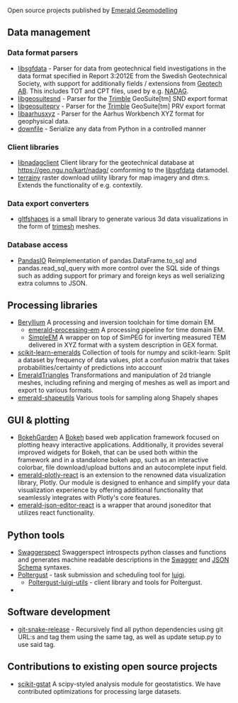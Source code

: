Open source projects published by [Emerald Geomodelling](https://www.emerald-geomodelling.com/)

## Data management
### Data format parsers

* [libsgfdata](https://github.com/emerald-geomodelling/libsgfdata) - Parser for data from geotechnical field investigations in the data format specified in Report 3:2012E from the Swedish Geotechnical Society, with support for additionally fields / extensions from [Geotech AB](https://static1.squarespace.com/static/565c5cc1e4b05079e4c0fcfb/t/587c984bbf629abac09d265f/1484560476906/6-SWE-CPT-LOG-v5.xx.pdf). This includes TOT and CPT files, used by e.g. [NADAG](http://geo.ngu.no/kart/nadag/). 
* [libgeosuitesnd](https://github.com/emerald-geomodelling/libgeosuitesnd) - Parser for the [Trimble](https://www.trimble.com/) GeoSuite[tm] SND export format
* [libgeosuiteprv](https://github.com/emerald-geomodelling/libgeosuiteprv) - Parser for the [Trimble](https://www.trimble.com/) GeoSuite[tm] PRV export format
* [libaarhusxyz](https://github.com/emerald-geomodelling/libaarhusxyz) - Parser for the Aarhus Workbench XYZ format for geophysical data.
* [downfile](https://github.com/emerald-geomodelling/downfile) - Serialize any data from Python in a controlled manner

### Client libraries
* [libnadagclient](https://github.com/emerald-geomodelling/libnadagclient) Client library for the geotechnical database at https://geo.ngu.no/kart/nadag/ comforming to the [libsgfdata](https://github.com/emerald-geomodelling/libsgfdata) datamodel.
* [terrainy](https://github.com/emerald-geomodelling/terrainy) raster download utility library for map imagery and dtm:s. Extends the functionality of e.g. contextily.

### Data export converters

* [gltfshapes](https://github.com/emerald-geomodelling/gltfshapes) is a small library to generate various 3d data
visualizations in the form of [trimesh](https://trimsh.org/) meshes.

### Database access
* [PandasIO](https://github.com/emerald-geomodelling/PandasIO) Reimplementation of pandas.DataFrame.to_sql and pandas.read_sql_query with more control over the SQL side of things such as adding support for primary and foreign keys as well serializing extra columns to JSON.


## Processing libraries
* [Beryllium](https://emerald-geomodelling.github.io/beryllium/) A processing and inversion toolchain for time domain EM.
  * [emerald-processing-em](https://github.com/emerald-geomodelling/emerald-processing-em) A processing pipeline for time domain EM.
  * [SimpleEM](https://github.com/emerald-geomodelling/simpeg/tree/simpleem3) A wrapper on top of SimPEG for inverting measured TEM delivered in XYZ format with a system description in GEX format.
* [scikit-learn-emeralds](https://github.com/emerald-geomodelling/scikit-learn-emeralds) Collection of tools for numpy and scikit-learn:  Split a dataset by frequency of data values, plot a confusion matrix that takes probabilities/certainty of predictions into account
* [EmeraldTriangles](https://github.com/emerald-geomodelling/EmeraldTriangles) Transformations and manipulation of 2d triangle meshes, including refining and merging of meshes as well as import and export to various formats.
* [emerald-shapeutils](https://github.com/emerald-geomodelling/emerald-shapeutils) Various tools for sampling along Shapely shapes

## GUI & plotting
* [BokehGarden](https://github.com/emerald-geomodelling/BokehGarden) A [Bokeh](https://bokeh.org/) based web application
framework focused on plotting heavy interactive applications. Additionally, it provides several improved widgets for Bokeh, that can
be used both within the framework and in a standalone bokeh app, such as an interactive colorbar, file download/upload buttons and an autocomplete input field.
* [emerald-plotly-react](https://github.com/emerald-geomodelling/emerald-plotly-react) is an extension to the renowned data visualization library, Plotly. Our module is designed to enhance and simplify your data visualization experience by offering additional functionality that seamlessly integrates with Plotly's core features.
* [emerald-json-editor-react](https://github.com/emerald-geomodelling/emerald-json-editor-react) is a wrapper that around jsoneditor that utilizes react functionality.

## Python tools

* [Swaggerspect](https://github.com/emerald-geomodelling/swaggerspect) Swaggerspect introspects python classes and functions and generates machine readable descriptions in the [Swagger](https://swagger.io/specification/) and [JSON Schema](https://json-schema.org/) syntaxes.
* [Poltergust](https://github.com/emerald-geomodelling/poltergust) - task submission and scheduling tool for [luigi](https://github.com/spotify/luigi).
  * [Poltergust-luigi-utils](https://github.com/emerald-geomodelling/poltergust-luigi-utils) - client library and tools for Poltergust.
* 

## Software development

* [git-snake-release](https://github.com/emerald-geomodelling/git-snake-release) - Recursively find all python dependencies using git URL:s and tag them using the same tag, as well as update setup.py to use said tag.

## Contributions to existing open source projects

* [scikit-gstat](https://github.com/mmaelicke/scikit-gstat) A scipy-styled analysis module for geostatistics. We have contributed optimizations for processing large datasets.
